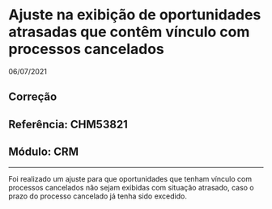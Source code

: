 # Ajuste na exibição de oportunidades atrasadas que contêm vínculo com processos cancelados
06/07/2021
## Correção
## Referência: CHM53821
## Módulo: CRM
***

Foi realizado um ajuste para que oportunidades que tenham vínculo com processos cancelados não sejam exibidas com situação atrasado, caso o prazo do processo cancelado já tenha sido excedido.
